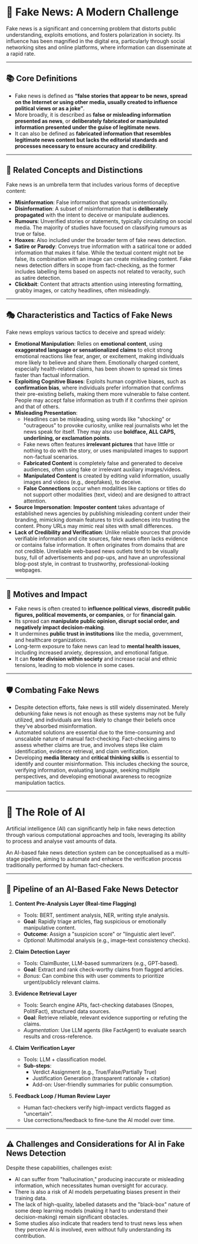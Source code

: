 # 📰 **Fake News: A Modern Challenge**

Fake news is a significant and concerning problem that distorts public understanding, exploits emotions, and fosters polarization in society. Its influence has been magnified in the digital era, particularly through social networking sites and online platforms, where information can disseminate at a rapid rate.

---

## 📚 **Core Definitions**

- Fake news is defined as **“false stories that appear to be news, spread on the Internet or using other media, usually created to influence political views or as a joke”**.
- More broadly, it is described as **false or misleading information presented as news**, or **deliberately fabricated or manipulated information presented under the guise of legitimate news**.
- It can also be defined as **fabricated information that resembles legitimate news content but lacks the editorial standards and processes necessary to ensure accuracy and credibility**.

---

## 🧩 **Related Concepts and Distinctions**

Fake news is an umbrella term that includes various forms of deceptive content:

- **Misinformation**: False information that spreads unintentionally.
- **Disinformation**: A subset of misinformation that is **deliberately propagated** with the intent to deceive or manipulate audiences.
- **Rumours**: Unverified stories or statements, typically circulating on social media. The majority of studies have focused on classifying rumours as true or false.
- **Hoaxes**: Also included under the broader term of fake news detection.
- **Satire or Parody**: Conveys true information with a satirical tone or added information that makes it false. While the textual content might not be false, its combination with an image can create misleading content. Fake news detection differs in scope from fact-checking, as the former includes labelling items based on aspects not related to veracity, such as satire detection.
- **Clickbait**: Content that attracts attention using interesting formatting, grabby images, or catchy headlines, often misleadingly.

---

## 🎭 **Characteristics and Tactics of Fake News**

Fake news employs various tactics to deceive and spread widely:

- **Emotional Manipulation**: Relies on **emotional content**, using **exaggerated language or sensationalized claims** to elicit strong emotional reactions like fear, anger, or excitement, making individuals more likely to believe and share them. Emotionally charged content, especially health-related claims, has been shown to spread six times faster than factual information.
- **Exploiting Cognitive Biases**: Exploits human cognitive biases, such as **confirmation bias**, where individuals prefer information that confirms their pre-existing beliefs, making them more vulnerable to false content. People may accept false information as truth if it confirms their opinion and that of others.
- **Misleading Presentation**:
  - Headlines can be misleading, using words like "shocking" or "outrageous" to provoke curiosity, unlike real journalists who let the news speak for itself. They may also use **boldface, ALL CAPS, underlining, or exclamation points**.
  - Fake news often features **irrelevant pictures** that have little or nothing to do with the story, or uses manipulated images to support non-factual scenarios.
  - **Fabricated Content** is completely false and generated to deceive audiences, often using fake or irrelevant auxiliary images/videos.
  - **Manipulated Content** is created by editing valid information, usually images and videos (e.g., deepfakes), to deceive.
  - **False Connections** occur when modalities like captions or titles do not support other modalities (text, video) and are designed to attract attention.
- **Source Impersonation**: **Imposter content** takes advantage of established news agencies by publishing misleading content under their branding, mimicking domain features to trick audiences into trusting the content. Phony URLs may mimic real sites with small differences.
- **Lack of Credibility and Verification**: Unlike reliable sources that provide verifiable information and cite sources, fake news often lacks evidence or contains false information. It often originates from domains that are not credible. Unreliable web-based news outlets tend to be visually busy, full of advertisements and pop-ups, and have an unprofessional blog-post style, in contrast to trustworthy, professional-looking webpages.

---

## 🎯 **Motives and Impact**

- Fake news is often created to **influence political views**, **discredit public figures, political movements, or companies**, or for **financial gain**.
- Its spread can **manipulate public opinion, disrupt social order, and negatively impact decision-making**.
- It undermines **public trust in institutions** like the media, government, and healthcare organizations.
- Long-term exposure to fake news can lead to **mental health issues**, including increased anxiety, depression, and emotional fatigue.
- It can **foster division within society** and increase racial and ethnic tensions, leading to mob violence in some cases.

---

## 🛡️ **Combating Fake News**

- Despite detection efforts, fake news is still widely disseminated. Merely debunking fake news is not enough as these systems may not be fully utilized, and individuals are less likely to change their beliefs once they've absorbed misinformation.
- Automated solutions are essential due to the time-consuming and unscalable nature of manual fact-checking. Fact-checking aims to assess whether claims are true, and involves steps like claim identification, evidence retrieval, and claim verification.
- Developing **media literacy** and **critical thinking skills** is essential to identify and counter misinformation. This includes checking the source, verifying information, evaluating language, seeking multiple perspectives, and developing emotional awareness to recognize manipulation tactics.

---

# 🤖 **The Role of AI**

Artificial intelligence (AI) can significantly help in fake news detection through various computational approaches and tools, leveraging its ability to process and analyse vast amounts of data.

An AI-based fake news detection system can be conceptualised as a multi-stage pipeline, aiming to automate and enhance the verification process traditionally performed by human fact-checkers.

---

## 🔗 **Pipeline of an AI-Based Fake News Detector**

1. **Content Pre-Analysis Layer (Real-time Flagging)**

   - Tools: BERT, sentiment analysis, NER, writing style analysis.
   - **Goal**: Rapidly triage articles, flag suspicious or emotionally manipulative content.
   - **Outcome**: Assign a "suspicion score" or "linguistic alert level".
   - _Optional_: Multimodal analysis (e.g., image–text consistency checks).

2. **Claim Detection Layer**

   - Tools: ClaimBuster, LLM-based summarizers (e.g., GPT-based).
   - **Goal**: Extract and rank check-worthy claims from flagged articles.
   - _Bonus_: Can combine this with user comments to prioritize urgent/publicly relevant claims.

3. **Evidence Retrieval Layer**

   - Tools: Search engine APIs, fact-checking databases (Snopes, PolitiFact), structured data sources.
   - **Goal**: Retrieve reliable, relevant evidence supporting or refuting the claims.
   - _Augmentation_: Use LLM agents (like FactAgent) to evaluate search results and cross-reference.

4. **Claim Verification Layer**

   - Tools: LLM + classification model.
   - **Sub-steps**:
     - Verdict Assignment (e.g., True/False/Partially True)
     - Justification Generation (transparent rationale + citation)
     - Add-on: User-friendly summaries for public consumption.

5. **Feedback Loop / Human Review Layer**
   - Human fact-checkers verify high-impact verdicts flagged as "uncertain".
   - Use corrections/feedback to fine-tune the AI model over time.

---

## ⚠️ **Challenges and Considerations for AI in Fake News Detection**

Despite these capabilities, challenges exist:

- AI can suffer from "hallucination," producing inaccurate or misleading information, which necessitates human oversight for accuracy.
- There is also a risk of AI models perpetuating biases present in their training data.
- The lack of high-quality, labelled datasets and the "black-box" nature of some deep learning models (making it hard to understand their decision-making) remain significant obstacles.
- Some studies also indicate that readers tend to trust news less when they perceive AI is involved, even without fully understanding its contribution.
